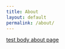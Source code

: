 ```yaml
---
title: About
layout: default
permalink: /about/
---
```

[test body about page](https://github.com/jekyll/jekyll)
